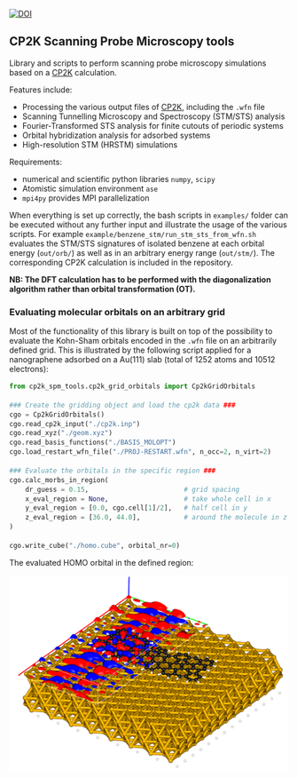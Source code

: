 [![DOI](https://zenodo.org/badge/133041124.svg)](https://zenodo.org/badge/latestdoi/133041124)

## CP2K Scanning Probe Microscopy tools

Library and scripts to perform scanning probe microscopy simulations based on a [CP2K](https://www.cp2k.org/) calculation.

Features include:
* Processing the various output files of [CP2K](https://www.cp2k.org/), including the `.wfn` file
* Scanning Tunnelling Microscopy and Spectroscopy (STM/STS) analysis
* Fourier-Transformed STS analysis for finite cutouts of periodic systems
* Orbital hybridization analysis for adsorbed systems
* High-resolution STM (HRSTM) simulations

Requirements:
* numerical and scientific python libraries `numpy`, `scipy`
* Atomistic simulation environment `ase`
* `mpi4py` provides MPI parallelization

When everything is set up correctly, the bash scripts in `examples/` folder can be executed without any further input and illustrate the usage of the various scripts. For example `example/benzene_stm/run_stm_sts_from_wfn.sh` evaluates the STM/STS signatures of isolated benzene at each orbital energy (`out/orb/`) as well as in an arbitrary energy range (`out/stm/`). The corresponding CP2K calculation is included in the repository.

**NB: The DFT calculation has to be performed with the diagonalization algorithm rather than orbital transformation (OT).**

### Evaluating molecular orbitals on an arbitrary grid

Most of the functionality of this library is built on top of the possibility to evaluate the Kohn-Sham orbitals encoded in the `.wfn` file on an arbitrarily defined grid. This is illustrated by the following script applied for a nanographene adsorbed on a Au(111) slab (total of 1252 atoms and 10512 electrons):

```python
from cp2k_spm_tools.cp2k_grid_orbitals import Cp2kGridOrbitals

### Create the gridding object and load the cp2k data ###
cgo = Cp2kGridOrbitals()
cgo.read_cp2k_input("./cp2k.inp")
cgo.read_xyz("./geom.xyz")
cgo.read_basis_functions("./BASIS_MOLOPT")
cgo.load_restart_wfn_file("./PROJ-RESTART.wfn", n_occ=2, n_virt=2) 

### Evaluate the orbitals in the specific region ###
cgo.calc_morbs_in_region(
    dr_guess = 0.15,                        # grid spacing
    x_eval_region = None,                   # take whole cell in x
    y_eval_region = [0.0, cgo.cell[1]/2],   # half cell in y
    z_eval_region = [36.0, 44.0],           # around the molecule in z
)

cgo.write_cube("./homo.cube", orbital_nr=0)
```

The evaluated HOMO orbital in the defined region:

<img src="examples/example.png" width="600">

